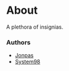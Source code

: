 # About

A plethora of insignias.

### Authors

- [Jonpas](http://github.com/jonpas)
- [System98](http://github.com/System98)
